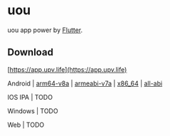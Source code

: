 # uou

uou app power by [Flutter](https://flutter.dev/).

## Download

[https://app.upv.life](https://app.upv.life)

Android |
[arm64-v8a](https://github.com/upvorg/cdn/raw/main/apk/app-arm64-v8a-release.apk) |
[armeabi-v7a](https://github.com/upvorg/cdn/raw/main/apk/app-armeabi-v7a-release.apk) |
[x86_64](https://github.com/upvorg/cdn/raw/main/apk/app-x86_64-release.apk) |
[all-abi](https://github.com/upvorg/cdn/raw/main/apk/app-armeabi-v7a-release.apk)

IOS IPA | TODO

Windows | TODO

Web | TODO
